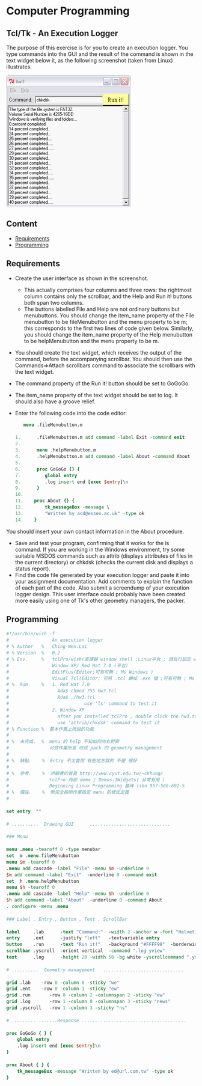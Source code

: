 # Computer Programming

## Tcl/Tk - An Execution Logger

The purpose of this exercise is for you to create an execution logger. You type commands into the GUI and the result of the command is shown in the text widget below it, as the following screenshot (taken from Linux) illustrates.

![result](executionLogger.gif)

## Content

* [Requirements](#requirements)
* [Programming](#programming)

## Requirements

- Create the user interface as shown in the screenshot.

  - This actually comprises four columns and three rows: the rightmost column contains only the scrollbar, and the Help and Run it! buttons both span two columns.
  - The buttons labelled File and Help are not ordinary buttons but menubuttons. You should change the item_name property of the File menubutton to be fileMenubutton and the menu property to be m; this corresponds to the first two lines of code given below. Similarly, you should change the item_name property of the Help menubutton to be helpMenubutton and the menu property to be m.

- You should create the text widget, which receives the output of the command, before the accompanying scrollbar. You should then use the Commands=&gt;Attach scrollbars command to associate the scrollbars with the text widget.
- The command property of the Run it! button should be set to GoGoGo.
- The item_name property of the text widget should be set to log. It should also have a groove relief.
- Enter the following code into the code editor:  

  ```tcl
     menu .fileMenubutton.m

  1.      .fileMenubutton.m add command -label Exit -command exit
  2.   
  3.      menu .helpMenubutton.m
  4.      .helpMenubutton.m add command -label About -command About
  5.   
  6.      proc GoGoGo {} {
  7.         global entry
  8.         .log insert end [exec $entry]\n
  9.      }
  10.   
  11.    proc About {} {
  12.        tk_messageBox -message \
  13.        "Written by acd@essex.ac.uk" -type ok
  14.    }
  ```

You should insert your own contact information in the About procedure.
- Save and test your program, confirming that it works for the ls command. If you are working in the Windows environment, try some suitable MSDOS commands such as attrib (displays attributes of files in the current directory) or chkdsk (checks the current disk and displays a status report).
- Find the code file generated by your execution logger and paste it into your assignment documentation. Add comments to explain the function of each part of the code. Also submit a screendump of your execution logger design. This user interface could probably have been created more easily using one of Tk's other geometry managers, the packer.

## Programming

```tcl
#!/usr/bin/wish -f
#                An execution logger
# % Author   %   Ching-Wen.Lai
# % Version  %   0.2
# % Env.     %   tclPro/wish(直譯器 window shell ;Linux平台 ; 請自行設定 wish 路徑 (程式第一行) ) 
#                Window XP/ Red Hat 7.0 (平台) 
#                EditPlus(Editor;可有可無 ; Ms Windows )
#                Visual Tcl(Editor; 可將 .tcl 轉成 .exe 檔 ;可有可無 ; Ms Windows )
# %  Run     %   1. Red Hat 7.0 
#                  Ada$ chmod 755 hw3.tcl
#                  Ada$ ./hw3.tcl
#                            use 'ls' command to test it    
#                2. Window XP
#                  after you installed tclPro , double click the hw3.tcl file     
#                  use 'attrib/chkdsk' command to test it
# % Function %  基本作業上所說的功能                 
#
# %  未完成.  %  menu 的 help 不知如何向右對齊 
#               可依作業所言 改成 pack 的 geometry management    
#
# %  缺點.    %  Entry 不太會用 有些地方寫的 不是 很好
#
# %  參考.    %  洪朝貴的首頁 http://www.cyut.edu.tw/~ckhung/
#               tclPro 內部 demo / Demos-IWidgets( 非常有用 )
#               Beginning Linux Programming 基峰 isbn 957-566-692-5
# %  備註.    %  無完全按照作業指定 menu 的樣式定義      
#

set entry  ""

# ..........  Drawing GUI      ..............................

### Menu

menu .menu -tearoff 0 -type menubar
set  m .menu.fileMenubutton
menu $m -tearoff 0
.menu add cascade -label "File" -menu $m -underline 0
$m add command -label "Exit"  -underline 0 -command exit
set  h .menu.helpMenubutton
menu $h -tearoff 0    
.menu add cascade -label "Help" -menu $h -underline 0 
$h add command -label "About"  -underline 0 -command About
. configure -menu .menu

### Label , Entry , Button , Text , ScrollBar

label     .lab      -text "Command:"  -width 2 -anchor w -font "Helvetica 10" 
entry     .ent      -justify "left"   -textvariable entry
button    .run      -text "Run it!"   -background "#FFFF99"  -borderwidth "2" -font "lucidasans-10"  -command GoGoGo
scrollbar .yscroll  -orient vertical  -command ".log yview"
text      .log      -height 20 -width 50 -bg white -yscrollcommand ".yscroll set" 

# ..........  Geometry management   ..............................

grid .lab    -row 0 -column 0 -sticky "we"
grid .ent    -row 0 -column 1 -sticky "ew"
grid .run       -row 0 -column 2 -columnspan 2 -sticky "ew"
grid .log       -row 1 -column 0 -columnspan 3 -sticky "news"
grid .yscroll   -row 1 -column 3 -sticky "ns"

# .................Response .......................................

proc GoGoGo { } {
    global entry    
    .log insert end [exec $entry]\n    
}

proc About { } {
    tk_messageBox -message "Written by ed@url.com.tw" -type ok            
}
```
